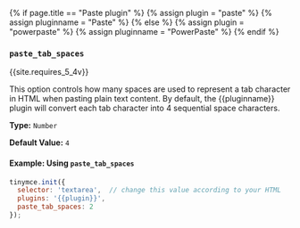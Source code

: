 {% if page.title == "Paste plugin" %}
  {% assign plugin = "paste" %}
  {% assign pluginname = "Paste" %}
{% else %}
  {% assign plugin = "powerpaste" %}
  {% assign pluginname = "PowerPaste" %}
{% endif %}
### `paste_tab_spaces`

{{site.requires_5_4v}}

This option controls how many spaces are used to represent a tab character in HTML when pasting plain text content. By default, the {{pluginname}} plugin will convert each tab character into 4 sequential space characters.

**Type:** `Number`

**Default Value:** `4`

#### Example: Using `paste_tab_spaces`

```js
tinymce.init({
  selector: 'textarea',  // change this value according to your HTML
  plugins: '{{plugin}}',
  paste_tab_spaces: 2
});
```

